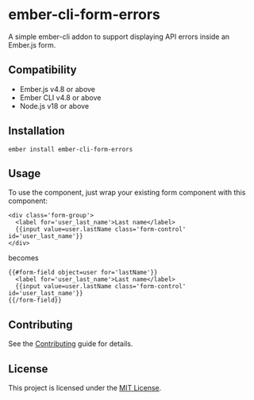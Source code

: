 # ember-cli-form-errors

A simple ember-cli addon to support displaying API errors inside an Ember.js form.


## Compatibility

* Ember.js v4.8 or above
* Ember CLI v4.8 or above
* Node.js v18 or above


## Installation

```
ember install ember-cli-form-errors
```


## Usage

To use the component, just wrap your existing form component with this component:

    <div class='form-group'>
      <label for='user_last_name'>Last name</label>
      {{input value=user.lastName class='form-control' id='user_last_name'}}
    </div>

becomes

    {{#form-field object=user for='lastName'}}
      <label for='user_last_name'>Last name</label>
      {{input value=user.lastName class='form-control' id='user_last_name'}}
    {{/form-field}}


## Contributing

See the [Contributing](CONTRIBUTING.md) guide for details.


## License

This project is licensed under the [MIT License](LICENSE.md).
